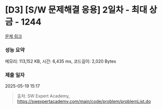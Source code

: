 # [D3] [S/W 문제해결 응용] 2일차 - 최대 상금 - 1244 

[문제 링크](https://swexpertacademy.com/main/code/problem/problemDetail.do?contestProbId=AV15Khn6AN0CFAYD) 

### 성능 요약

메모리: 113,152 KB, 시간: 6,435 ms, 코드길이: 2,020 Bytes

### 제출 일자

2025-05-19 15:17



> 출처: SW Expert Academy, https://swexpertacademy.com/main/code/problem/problemList.do